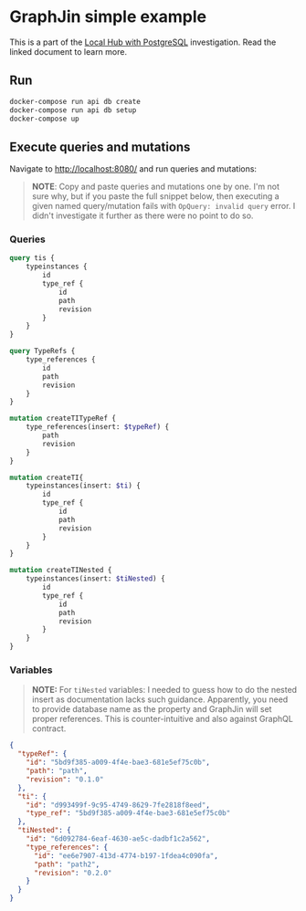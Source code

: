 # GraphJin simple example

This is a part of the [Local Hub with PostgreSQL](../README.md) investigation. Read the linked document to learn more.

## Run

```bash
docker-compose run api db create
docker-compose run api db setup
docker-compose up
```

## Execute queries and mutations

Navigate to [http://localhost:8080/](http://localhost:8080/) and run queries and mutations:

> **NOTE**: Copy and paste queries and mutations one by one. I'm not sure why, but if you paste the full snippet below, then executing a given named query/mutation fails with `OpQuery: invalid query` error. I didn't investigate it further as there were no point to do so.

### Queries

```graphql
query tis {
    typeinstances {
        id
        type_ref {
            id
            path
            revision
        }
    }
}

query TypeRefs {
    type_references {
        id
        path
        revision
    }
}

mutation createTITypeRef {
    type_references(insert: $typeRef) {
        path
        revision
    }
}

mutation createTI{
    typeinstances(insert: $ti) {
        id
        type_ref {
            id
            path
            revision
        }
    }
}

mutation createTINested {
    typeinstances(insert: $tiNested) {
        id
        type_ref {
            id
            path
            revision
        }
    }
}
```

### Variables

> **NOTE:** For `tiNested` variables: I needed to guess how to do the nested insert as documentation lacks such guidance. Apparently, you need to provide database name as the property and GraphJin will set proper references. This is counter-intuitive and also against GraphQL contract.

```json
{
  "typeRef": {
    "id": "5bd9f385-a009-4f4e-bae3-681e5ef75c0b",
    "path": "path",
    "revision": "0.1.0"
  },
  "ti": {
    "id": "d993499f-9c95-4749-8629-7fe2818f8eed",
    "type_ref": "5bd9f385-a009-4f4e-bae3-681e5ef75c0b"
  },
  "tiNested": {
    "id": "6d092784-6eaf-4630-ae5c-dadbf1c2a562",
    "type_references": {
      "id": "ee6e7907-413d-4774-b197-1fdea4c090fa",
      "path": "path2",
      "revision": "0.2.0"
    }
  }
}
```
